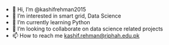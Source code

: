 - 👋 Hi, I’m @kashifrehman2015
- 👀 I’m interested in smart grid, Data Science
- 🌱 I’m currently learning Python
- 💞️ I’m looking to collaborate on data science related projects
- 📫 How to reach me kashif.rehman@riphah.edu.pk

<!---
kashifrehman2015/kashifrehman2015 is a ✨ special ✨ repository because its `README.md` (this file) appears on your GitHub profile.
You can click the Preview link to take a look at your changes.
--->
